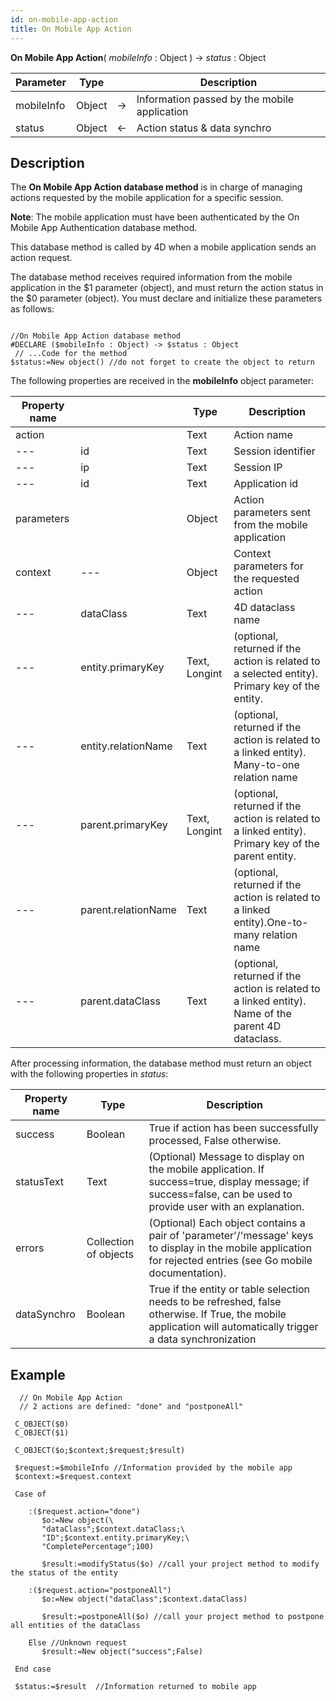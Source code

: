 ```yaml
---
id: on-mobile-app-action
title: On Mobile App Action
---
```


**On Mobile App Action**( *mobileInfo* : Object ) -> *status* : Object

|Parameter|Type||Description|
|---|---|----|---|
|mobileInfo|Object|->|Information passed by the mobile application|
|status|Object|<-|Action status & data synchro|


## Description 

The **On Mobile App Action database method** is in charge of managing actions requested by the mobile application for a specific session.  

**Note**: The mobile application must have been authenticated by the On Mobile App Authentication database method. 

This database method is called by 4D when a mobile application sends an action request. 

The database method receives required information from the mobile application in the $1 parameter (object), and must return the action status in the $0 parameter (object). You must declare and initialize these parameters as follows:

 ```4d

 //On Mobile App Action database method
#DECLARE ($mobileInfo : Object) -> $status : Object
  // ...Code for the method
$status:=New object() //do not forget to create the object to return
 ```
 
The following properties are received in the **mobileInfo** object parameter:


|Property name||Type|Description|
|---|---|----|---|
|action||Text|Action name|
|---|id|Text|Session identifier|
|---|ip|Text|Session IP|
|---|id|Text|Application id|
|parameters||Object|Action parameters sent from the mobile application|
|context|---|Object|Context parameters for the requested action|
|---|dataClass|Text|4D dataclass name|
|---|entity.primaryKey|Text, Longint|(optional, returned if the action is related to a selected entity). Primary key of the entity. |
|---|entity.relationName|Text|(optional, returned if the action is related to a linked entity). Many-to-one relation name|
|---|parent.primaryKey|Text, Longint |(optional, returned if the action is related to a linked entity). Primary key of the parent entity.|
|---|parent.relationName|Text|(optional, returned if the action is related to a linked entity).One-to-many relation name|
|---|parent.dataClass|Text|(optional, returned if the action is related to a linked entity). Name of the parent 4D dataclass.|

	
After processing information, the database method must return an object with the following properties in *status*:

|Property name|Type|Description|
|---|----|---|
|success|Boolean|True if action has been successfully processed, False otherwise.|
|statusText|Text|(Optional) Message to display on the mobile application. If success=true, display message; if success=false, can be used to provide user with an explanation.|
|errors|Collection of objects|(Optional) Each object contains a pair of 'parameter'/'message' keys to display in the mobile application for rejected entries (see Go mobile documentation).|
|dataSynchro|Boolean|True if the entity or table selection needs to be refreshed, false otherwise. If True, the mobile application will automatically trigger a data synchronization|
		
## Example  

```4d
  // On Mobile App Action
  // 2 actions are defined: "done" and "postponeAll"
 
 C_OBJECT($0)
 C_OBJECT($1)
 
 C_OBJECT($o;$context;$request;$result)
 
 $request:=$mobileInfo //Information provided by the mobile app
 $context:=$request.context
 
 Case of
 
    :($request.action="done")
       $o:=New object(\
       "dataClass";$context.dataClass;\
       "ID";$context.entity.primaryKey;\
       "CompletePercentage";100)
 
       $result:=modifyStatus($o) //call your project method to modify the status of the entity
 
    :($request.action="postponeAll")
       $o:=New object("dataClass";$context.dataClass)
 
       $result:=postponeAll($o) //call your project method to postpone all entities of the dataClass
 
    Else //Unknown request
       $result:=New object("success";False)
 
 End case
 
 $status:=$result  //Information returned to mobile app
 
 ```